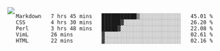 

<a href="https://github.com/anuraghazra/github-readme-stats">
  <img align="left" src="https://github-readme-stats.vercel.app/api?username=kfly8&count_private=true&show_icons=true&theme=calm" />
</a>


<!--START_SECTION:waka-->
```text
Markdown   7 hrs 45 mins   ███████████▒░░░░░░░░░░░░░   45.01 % 
CSS        4 hrs 30 mins   ██████▓░░░░░░░░░░░░░░░░░░   26.20 % 
Perl       3 hrs 48 mins   █████▓░░░░░░░░░░░░░░░░░░░   22.08 % 
VimL       26 mins         ▓░░░░░░░░░░░░░░░░░░░░░░░░   02.61 % 
HTML       22 mins         ▓░░░░░░░░░░░░░░░░░░░░░░░░   02.16 % 
```
<!--END_SECTION:waka-->
